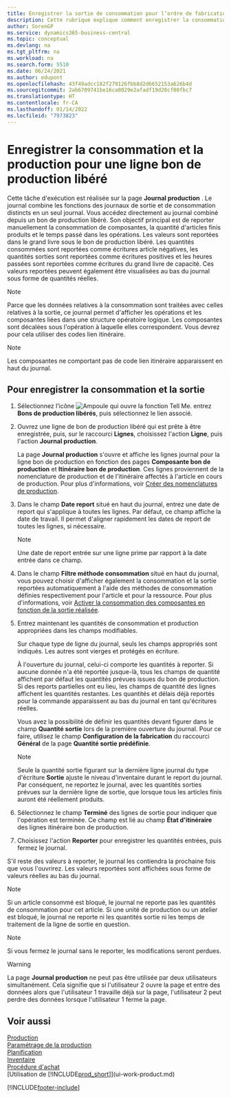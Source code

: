 ```yaml
---
title: Enregistrer la sortie de consommation pour l’ordre de fabrication
description: Cette rubrique explique comment enregistrer la consommation et la sortie pour une ligne du bon de production libéré qui apparaît sur la page Journal production.
author: SorenGP
ms.service: dynamics365-business-central
ms.topic: conceptual
ms.devlang: na
ms.tgt_pltfrm: na
ms.workload: na
ms.search.form: 5510
ms.date: 06/24/2021
ms.author: edupont
ms.openlocfilehash: 43f49adcc182f279126fbb8d2d6652153a626b4d
ms.sourcegitcommit: 2ab6709741be16ca8029e2afadf19d28cf00fbc7
ms.translationtype: HT
ms.contentlocale: fr-CA
ms.lasthandoff: 01/14/2022
ms.locfileid: "7973823"
---
```

# <a name="register-consumption-and-output-for-one-released-production-order-line"></a>Enregistrer la consommation et la production pour une ligne bon de production libéré

Cette tâche d'exécution est réalisée sur la page **Journal production** . Le journal combine les fonctions des journaux de sortie et de consommation distincts en un seul journal. Vous accédez directement au journal combiné depuis un bon de production libéré. Son objectif principal est de reporter manuellement la consommation de composantes, la quantité d'articles finis produits et le temps passé dans les opérations. Les valeurs sont reportées dans le grand livre sous le bon de production libéré. Les quantités consommées sont reportées comme écritures article négatives, les quantités sorties sont reportées comme écritures positives et les heures passées sont reportées comme écritures du grand livre de capacité. Ces valeurs reportées peuvent également être visualisées au bas du journal sous forme de quantités réelles.  

> [!NOTE]  
>  Parce que les données relatives à la consommation sont traitées avec celles relatives à la sortie, ce journal permet d'afficher les opérations et les composantes liées dans une structure opératoire logique. Les composantes sont décalées sous l'opération à laquelle elles correspondent. Vous devrez pour cela utiliser des codes lien itinéraire.  

> [!NOTE]  
>  Les composantes ne comportant pas de code lien itinéraire apparaissent en haut du journal.  

## <a name="to-register-consumption-and-output"></a>Pour enregistrer la consommation et la sortie  
1.  Sélectionnez l’icône ![Ampoule qui ouvre la fonction Tell Me.](media/ui-search/search_small.png "Dites-moi ce que vous voulez faire") entrez **Bons de production libérés**, puis sélectionnez le lien associé.  
2.  Ouvrez une ligne de bon de production libéré qui est prête à être enregistrée, puis, sur le raccourci **Lignes**, choisissez l'action **Ligne**, puis l'action **Journal production**.  

    La page **Journal production** s'ouvre et affiche les lignes journal pour la ligne bon de production en fonction des pages **Composante bon de production** et **Itinéraire bon de production**. Ces lignes proviennent de la nomenclature de production et de l'itinéraire affectés à l'article en cours de production. Pour plus d'informations, voir [Créer des nomenclatures de production](production-how-to-create-routings.md).  

3.  Dans le champ **Date report** situé en haut du journal, entrez une date de report qui s'applique à toutes les lignes. Par défaut, ce champ affiche la date de travail. Il permet d'aligner rapidement les dates de report de toutes les lignes, si nécessaire.  

    > [!NOTE]  
    >  Une date de report entrée sur une ligne prime par rapport à la date entrée dans ce champ.  

4.  Dans le champ **Filtre méthode consommation** situé en haut du journal, vous pouvez choisir d'afficher également la consommation et la sortie reportées automatiquement à l'aide des méthodes de consommation définies respectivement pour l'article et pour la ressource. Pour plus d'informations, voir [Activer la consommation des composantes en fonction de la sortie réalisée](production-how-to-flush-components-according-to-operation-output.md).   

5.  Entrez maintenant les quantités de consommation et production appropriées dans les champs modifiables.  
  
    Sur chaque type de ligne du journal, seuls les champs appropriés sont indiqués. Les autres sont vierges et protégés en écriture.  

    À l'ouverture du journal, celui-ci comporte les quantités à reporter. Si aucune donnée n'a été reportée jusque-là, tous les champs de quantité affichent par défaut les quantités prévues issues du bon de production. Si des reports partielles ont eu lieu, les champs de quantité des lignes affichent les quantités restantes. Les quantités et délais déjà reportés pour la commande apparaissent au bas du journal en tant qu'écritures réelles.  

    Vous avez la possibilité de définir les quantités devant figurer dans le champ **Quantité sortie** lors de la première ouverture du journal. Pour ce faire, utilisez le champ **Configuration de la fabrication** du raccourci **Général** de la page **Quantité sortie prédéfinie**.

    > [!NOTE]  
    >  Seule la quantité sortie figurant sur la dernière ligne journal du type d'écriture **Sortie** ajuste le niveau d'inventaire durant le report du journal. Par conséquent, ne reportez le journal, avec les quantités sorties prévues sur la dernière ligne de sortie, que lorsque tous les articles finis auront été réellement produits.  

6.  Sélectionnez le champ **Terminé** des lignes de sortie pour indiquer que l'opération est terminée. Ce champ est lié au champ **État d'itinéraire** des lignes itinéraire bon de production.  
7.  Choisissez l'action **Reporter** pour enregistrer les quantités entrées, puis fermez le journal.  

S'il reste des valeurs à reporter, le journal les contiendra la prochaine fois que vous l'ouvrirez. Les valeurs reportées sont affichées sous forme de valeurs réelles au bas du journal.  

> [!NOTE]  
>  Si un article consommé est bloqué, le journal ne reporte pas les quantités de consommation pour cet article. Si une unité de production ou un atelier est bloqué, le journal ne reporte ni les quantités sortie ni les temps de traitement de la ligne de sortie en question.  

> [!NOTE]  
>  Si vous fermez le journal sans le reporter, les modifications seront perdues.  

> [!WARNING]  
>  La page **Journal production** ne peut pas être utilisée par deux utilisateurs simultanément. Cela signifie que si l'utilisateur 2 ouvre la page et entre des données alors que l'utilisateur 1 travaille déjà sur la page, l'utilisateur 2 peut perdre des données lorsque l'utilisateur 1 ferme la page.  

## <a name="see-also"></a>Voir aussi  
[Production](production-manage-manufacturing.md)    
[Paramétrage de la production](production-configure-production-processes.md)  
[Planification](production-planning.md)      
[Inventaire](inventory-manage-inventory.md)  
[Procédure d'achat](purchasing-manage-purchasing.md)  
[Utilisation de [!INCLUDE[prod_short](includes/prod_short.md)]](ui-work-product.md)


[!INCLUDE[footer-include](includes/footer-banner.md)]
